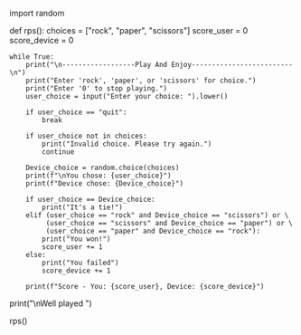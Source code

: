 import random

def rps():
    choices = ["rock", "paper", "scissors"]
    score_user = 0
    score_device = 0

    while True:
        print("\n------------------Play And Enjoy-------------------------\n")
        print("Enter 'rock', 'paper', or 'scissors' for choice.")
        print("Enter '0' to stop playing.")
        user_choice = input("Enter your choice: ").lower()

        if user_choice == "quit":
            break

        if user_choice not in choices:
            print("Invalid choice. Please try again.")
            continue

        Device_choice = random.choice(choices)
        print(f"\nYou chose: {user_choice}")
        print(f"Device chose: {Device_choice}")

        if user_choice == Device_choice:
            print("It's a tie!")
        elif (user_choice == "rock" and Device_choice == "scissors") or \
             (user_choice == "scissors" and Device_choice == "paper") or \
             (user_choice == "paper" and Device_choice == "rock"):
            print("You won!")
            score_user += 1
        else:
            print("You failed")
            score_device += 1

        print(f"Score - You: {score_user}, Device: {score_device}")
print("\nWell played ")

rps()
